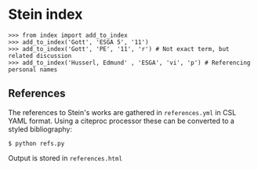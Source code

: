 ﻿# Stein index

```pycon
>>> from index import add_to_index
>>> add_to_index('Gott', 'ESGA 5', '11')
>>> add_to_index('Gott', 'PE', '11', 'r') # Not exact term, but related discussion
>>> add_to_index('Husserl, Edmund' , 'ESGA', 'vi', 'p') # Referencing personal names
```

## References

The references to Stein's works are gathered in `references.yml` in CSL YAML format. Using a citeproc processor these can be converted to a styled bibliography:

```shell
$ python refs.py
```

Output is stored in `references.html`
